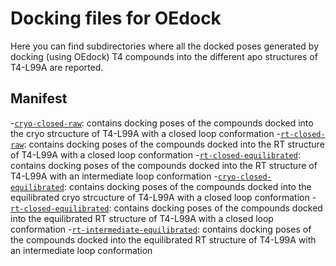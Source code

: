 # Docking files for OEdock

Here you can find subdirectories where all the docked poses generated by docking (using OEdock) T4 compounds into the different apo structures of T4-L99A are reported.

## Manifest

-[`cryo-closed-raw`](cryo-closed-raw): contains docking poses of the compounds docked into the cryo strcucture of T4-L99A with a closed loop conformation
-[`rt-closed-raw`](rt-closed-raw): contains docking poses of the compounds docked into the RT structure of T4-L99A with a closed loop conformation
-[`rt-closed-equilibrated`](rt-closed-equilibrated): contains docking poses of the compounds docked into the RT structure of T4-L99A with an intermediate loop conformation
-[`cryo-closed-equilibrated`](cryo-closed-equilibrated): contains docking poses of the compounds docked into the equilibrated cryo strcucture of T4-L99A with a closed loop conformation
-[`rt-closed-equilibrated`](rt-closed-equilibrated): contains docking poses of the compounds docked into the equilibrated RT structure of T4-L99A with a closed loop conformation
-[`rt-intermediate-equilibrated`](rt-intermediate-equilibrated): contains docking poses of the compounds docked into the equilibrated RT structure of T4-L99A with an intermediate loop conformation
